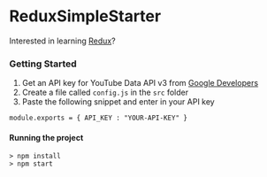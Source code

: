 # ReduxSimpleStarter

Interested in learning [Redux](https://www.udemy.com/react-redux/)?

### Getting Started

1. Get an API key for YouTube Data API v3 from [Google Developers](console.developers.google.com)
2. Create a file called `config.js` in the `src` folder
3. Paste the following snippet and enter in your API key
```
module.exports = { API_KEY : "YOUR-API-KEY" }
```

#### Running the project
```
> npm install
> npm start
```
